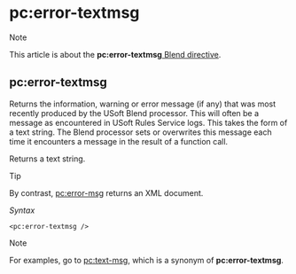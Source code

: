# pc:error-textmsg



> [!NOTE]
> This article is about the **pc:error-textmsg**[ Blend directive](/docs/Repositories/Blend%20directives).

## **pc:error-textmsg**

Returns the information, warning or error message (if any) that was most recently produced by the USoft Blend processor. This will often be a message as encountered in USoft Rules Service logs. This takes the form of a text string. The Blend processor sets or overwrites this message each time it encounters a message in the result of a function call.

Returns a text string.

> [!TIP]
> By contrast, [pc:error-msg](/docs/Repositories/Blend%20directives/pcerrormsg.md) returns an XML document.

*Syntax*

```language-xml
<pc:error-textmsg />
```

> [!NOTE]
> For examples, go to [pc:text-msg](/docs/Repositories/Blend%20directives/pctextmsg.md), which is a synonym of **pc:error-textmsg**.